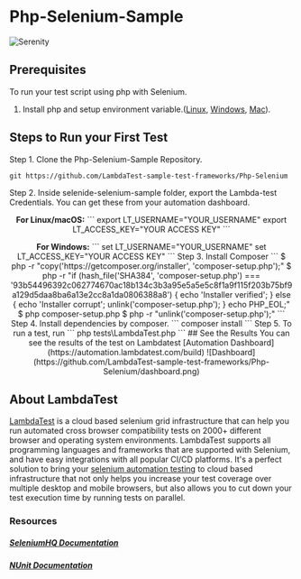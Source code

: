 # Php-Selenium-Sample

![Serenity](https://opengraph.githubassets.com/937a59bc66a1cce749f9f3b390cc8dbfdd66a9058aafa65cc5a25e9b611718af/LambdaTest-sample-test-frameworks/Php-Selenium)

## Prerequisites

To run your test script using php with Selenium.

1. Install php and setup environment variable.([Linux](https://www.php.net/manual/en/install.unix.debian.php), [Windows](https://www.php.net/downloads.php), [Mac](https://www.php.net/manual/en/install.macosx.php)).

## Steps to Run your First Test

Step 1. Clone the Php-Selenium-Sample Repository.

```
git https://github.com/LambdaTest-sample-test-frameworks/Php-Selenium
```

Step 2. Inside selenide-selenium-sample folder, export the Lambda-test Credentials. You can get these from your automation dashboard.

<p align="center">
   <b>For Linux/macOS:</b>
```
export LT_USERNAME="YOUR_USERNAME"
export LT_ACCESS_KEY="YOUR ACCESS KEY"
```
<p align="center">
   <b>For Windows:</b>
```
set LT_USERNAME="YOUR_USERNAME"
set LT_ACCESS_KEY="YOUR ACCESS KEY"
```
Step 3. Install Composer
```
$ php -r "copy('https://getcomposer.org/installer', 'composer-setup.php');"
$ php -r "if (hash_file('SHA384', 'composer-setup.php') === '93b54496392c062774670ac18b134c3b3a95e5a5e5c8f1a9f115f203b75bf9a129d5daa8ba6a13e2cc8a1da0806388a8') { echo 'Installer verified'; } else { echo 'Installer corrupt'; unlink('composer-setup.php'); } echo PHP_EOL;"
$ php composer-setup.php
$ php -r "unlink('composer-setup.php');"
```
Step 4. Install dependencies by composer.
```
composer install 
```
Step 5. To run a test, run
``` 
php tests\LambdaTest.php 
```
## See the Results
You can see the results of the test on Lambdatest [Automation Dashboard](https://automation.lambdatest.com/build)
![Dashboard](https://github.com/LambdaTest-sample-test-frameworks/Php-Selenium/dashboard.png)

## About LambdaTest

[LambdaTest](https://www.lambdatest.com/) is a cloud based selenium grid infrastructure that can help you run automated cross browser compatibility tests on 2000+ different browser and operating system environments. LambdaTest supports all programming languages and frameworks that are supported with Selenium, and have easy integrations with all popular CI/CD platforms. It's a perfect solution to bring your [selenium automation testing](https://www.lambdatest.com/selenium-automation) to cloud based infrastructure that not only helps you increase your test coverage over multiple desktop and mobile browsers, but also allows you to cut down your test execution time by running tests on parallel.

### Resources

##### [SeleniumHQ Documentation](http://www.seleniumhq.org/docs/)

##### [NUnit Documentation](https://github.com/nunit/nunit/wiki)
